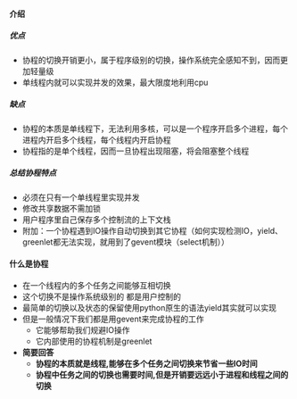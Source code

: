 

#### 介绍

##### 优点

- 协程的切换开销更小，属于程序级别的切换，操作系统完全感知不到，因而更加轻量级
- 单线程内就可以实现并发的效果，最大限度地利用cpu

##### 缺点

- 协程的本质是单线程下，无法利用多核，可以是一个程序开启多个进程，每个进程内开启多个线程，每个线程内开启协程
- 协程指的是单个线程，因而一旦协程出现阻塞，将会阻塞整个线程

##### 总结协程特点

- 必须在只有一个单线程里实现并发
- 修改共享数据不需加锁
- 用户程序里自己保存多个控制流的上下文栈
- 附加：一个协程遇到IO操作自动切换到其它协程（如何实现检测IO，yield、greenlet都无法实现，就用到了gevent模块（select机制））

#### 什么是协程

- 在一个线程内的多个任务之间能够互相切换
- 这个切换不是操作系统级别的 都是用户控制的
- 最简单的切换以及状态的保留使用python原生的语法yield其实就可以实现
- 但是一般情况下我们都是用gevent来完成协程的工作
  - 它能够帮助我们规避IO操作
  - 它内部使用的协程机制是greenlet
- **简要回答**
  - **协程的本质就是线程,能够在多个任务之间切换来节省一些IO时间**
  - **协程中任务之间的切换也需要时间,但是开销要远远小于进程和线程之间的切换**

